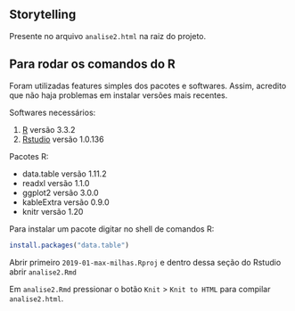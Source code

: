 ## Storytelling

Presente no arquivo `analise2.html` na raiz do projeto.

## Para rodar os comandos do R

Foram utilizadas features simples dos pacotes e softwares. Assim, acredito que não haja problemas em instalar versões mais recentes.

Softwares necessários:
1. [R](https://www.r-project.org/) versão 3.3.2
2. [Rstudio](https://www.rstudio.com/) versão 1.0.136

Pacotes R:

- data.table versão 1.11.2
- readxl versão 1.1.0
- ggplot2 versão 3.0.0
- kableExtra versão 0.9.0
- knitr versão 1.20

Para instalar um pacote digitar no shell de comandos R:

```R
install.packages("data.table")
```

Abrir primeiro `2019-01-max-milhas.Rproj` e dentro dessa seção do Rstudio abrir `analise2.Rmd`

Em `analise2.Rmd` pressionar o botão `Knit` > `Knit to HTML` para compilar `analise2.html`.
